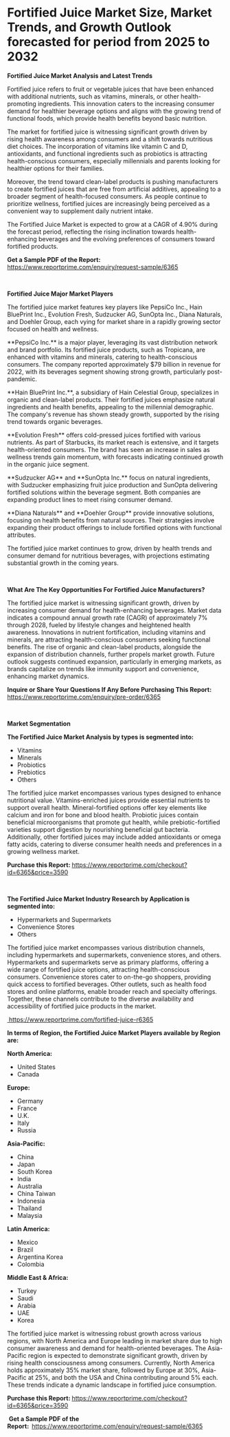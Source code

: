 <p><h1>Fortified Juice Market Size, Market Trends, and Growth Outlook forecasted for period from 2025 to 2032</h1></p><p><strong>Fortified Juice Market Analysis and Latest Trends</strong></p>
<p><p>Fortified juice refers to fruit or vegetable juices that have been enhanced with additional nutrients, such as vitamins, minerals, or other health-promoting ingredients. This innovation caters to the increasing consumer demand for healthier beverage options and aligns with the growing trend of functional foods, which provide health benefits beyond basic nutrition. </p><p>The market for fortified juice is witnessing significant growth driven by rising health awareness among consumers and a shift towards nutritious diet choices. The incorporation of vitamins like vitamin C and D, antioxidants, and functional ingredients such as probiotics is attracting health-conscious consumers, especially millennials and parents looking for healthier options for their families. </p><p>Moreover, the trend toward clean-label products is pushing manufacturers to create fortified juices that are free from artificial additives, appealing to a broader segment of health-focused consumers. As people continue to prioritize wellness, fortified juices are increasingly being perceived as a convenient way to supplement daily nutrient intake. </p><p>The Fortified Juice Market is expected to grow at a CAGR of 4.90% during the forecast period, reflecting the rising inclination towards health-enhancing beverages and the evolving preferences of consumers toward fortified products.</p></p>
<p><strong>Get a Sample PDF of the Report:&nbsp;</strong> <a href="https://www.reportprime.com/enquiry/request-sample/6365?utm_campaign=4427&utm_medium=2&utm_source=Github&utm_content=ia&utm_term=15052025&utm_id=fortified-juice">https://www.reportprime.com/enquiry/request-sample/6365</a></p>
<p>&nbsp;</p>
<p><strong>Fortified Juice Major Market Players</strong></p>
<p><p>The fortified juice market features key players like PepsiCo Inc., Hain BluePrint Inc., Evolution Fresh, Sudzucker AG, SunOpta Inc., Diana Naturals, and Doehler Group, each vying for market share in a rapidly growing sector focused on health and wellness.</p><p>**PepsiCo Inc.** is a major player, leveraging its vast distribution network and brand portfolio. Its fortified juice products, such as Tropicana, are enhanced with vitamins and minerals, catering to health-conscious consumers. The company reported approximately $79 billion in revenue for 2022, with its beverages segment showing strong growth, particularly post-pandemic.</p><p>**Hain BluePrint Inc.**, a subsidiary of Hain Celestial Group, specializes in organic and clean-label products. Their fortified juices emphasize natural ingredients and health benefits, appealing to the millennial demographic. The company's revenue has shown steady growth, supported by the rising trend towards organic beverages.</p><p>**Evolution Fresh** offers cold-pressed juices fortified with various nutrients. As part of Starbucks, its market reach is extensive, and it targets health-oriented consumers. The brand has seen an increase in sales as wellness trends gain momentum, with forecasts indicating continued growth in the organic juice segment.</p><p>**Sudzucker AG** and **SunOpta Inc.** focus on natural ingredients, with Sudzucker emphasizing fruit juice production and SunOpta delivering fortified solutions within the beverage segment. Both companies are expanding product lines to meet rising consumer demand.</p><p>**Diana Naturals** and **Doehler Group** provide innovative solutions, focusing on health benefits from natural sources. Their strategies involve expanding their product offerings to include fortified options with functional attributes.</p><p>The fortified juice market continues to grow, driven by health trends and consumer demand for nutritious beverages, with projections estimating substantial growth in the coming years.</p></p>
<p>&nbsp;</p>
<p><strong>What Are The Key Opportunities For Fortified Juice Manufacturers?</strong></p>
<p><p>The fortified juice market is witnessing significant growth, driven by increasing consumer demand for health-enhancing beverages. Market data indicates a compound annual growth rate (CAGR) of approximately 7% through 2028, fueled by lifestyle changes and heightened health awareness. Innovations in nutrient fortification, including vitamins and minerals, are attracting health-conscious consumers seeking functional benefits. The rise of organic and clean-label products, alongside the expansion of distribution channels, further propels market growth. Future outlook suggests continued expansion, particularly in emerging markets, as brands capitalize on trends like immunity support and convenience, enhancing market dynamics.</p></p>
<p><strong>Inquire or Share Your Questions If Any Before Purchasing This Report:</strong> <a href="https://www.reportprime.com/enquiry/pre-order/6365?utm_campaign=4427&utm_medium=2&utm_source=Github&utm_content=ia&utm_term=15052025&utm_id=fortified-juice">https://www.reportprime.com/enquiry/pre-order/6365</a></p>
<p>&nbsp;</p>
<p><strong>Market Segmentation</strong></p>
<p><strong>The Fortified Juice Market Analysis by types is segmented into:</strong></p>
<p><ul><li>Vitamins</li><li>Minerals</li><li>Probiotics</li><li>Prebiotics</li><li>Others</li></ul></p>
<p><p>The fortified juice market encompasses various types designed to enhance nutritional value. Vitamins-enriched juices provide essential nutrients to support overall health. Mineral-fortified options offer key elements like calcium and iron for bone and blood health. Probiotic juices contain beneficial microorganisms that promote gut health, while prebiotic-fortified varieties support digestion by nourishing beneficial gut bacteria. Additionally, other fortified juices may include added antioxidants or omega fatty acids, catering to diverse consumer health needs and preferences in a growing wellness market.</p></p>
<p><strong>Purchase this Report:&nbsp;</strong><a href="https://www.reportprime.com/checkout?id=6365&price=3590&utm_campaign=4427&utm_medium=2&utm_source=Github&utm_content=ia&utm_term=15052025&utm_id=fortified-juice">https://www.reportprime.com/checkout?id=6365&price=3590</a></p>
<p>&nbsp;</p>
<p><strong>The Fortified Juice Market Industry Research by Application is segmented into:</strong></p>
<p><ul><li>Hypermarkets and Supermarkets</li><li>Convenience Stores</li><li>Others</li></ul></p>
<p><p>The fortified juice market encompasses various distribution channels, including hypermarkets and supermarkets, convenience stores, and others. Hypermarkets and supermarkets serve as primary platforms, offering a wide range of fortified juice options, attracting health-conscious consumers. Convenience stores cater to on-the-go shoppers, providing quick access to fortified beverages. Other outlets, such as health food stores and online platforms, enable broader reach and specialty offerings. Together, these channels contribute to the diverse availability and accessibility of fortified juice products in the market.</p></p>
<p><a href="https://www.reportprime.com/fortified-juice-r6365?utm_campaign=4427&utm_medium=2&utm_source=Github&utm_content=ia&utm_term=15052025&utm_id=fortified-juice">&nbsp;https://www.reportprime.com/fortified-juice-r6365</a></p>
<p><strong>In terms of Region, the Fortified Juice Market Players available by Region are:</strong></p>
<p>
    <p> <strong> North America: </strong>
        <ul>
            <li>United States</li>
            <li>Canada</li>
        </ul>
        </p> 
    <p> <strong> Europe: </strong>
        <ul>
            <li>Germany</li>
            <li>France</li>
            <li>U.K.</li>
            <li>Italy</li>
            <li>Russia</li>
        </ul>
        </p> 
    <p> <strong> Asia-Pacific: </strong>
        <ul>
            <li>China</li>
            <li>Japan</li>
            <li>South Korea</li>
            <li>India</li>
            <li>Australia</li>
            <li>China Taiwan</li>
            <li>Indonesia</li>
            <li>Thailand</li>
            <li>Malaysia</li>
        </ul>
        </p> 
    <p> <strong> Latin America: </strong>
        <ul>
            <li>Mexico</li>
            <li>Brazil</li>
            <li>Argentina Korea</li>
            <li>Colombia</li>
        </ul>
        </p> 
    <p> <strong> Middle East & Africa: </strong>
        <ul>
            <li>Turkey</li>
            <li>Saudi</li>
            <li>Arabia</li>
            <li>UAE</li>
            <li>Korea</li>
        </ul>
    </p>
    </p>
<p><p>The fortified juice market is witnessing robust growth across various regions, with North America and Europe leading in market share due to high consumer awareness and demand for health-oriented beverages. The Asia-Pacific region is expected to demonstrate significant growth, driven by rising health consciousness among consumers. Currently, North America holds approximately 35% market share, followed by Europe at 30%, Asia-Pacific at 25%, and both the USA and China contributing around 5% each. These trends indicate a dynamic landscape in fortified juice consumption.</p></p>
<p><strong>Purchase this Report: </strong><a href="https://www.reportprime.com/checkout?id=6365&price=3590&utm_campaign=4427&utm_medium=2&utm_source=Github&utm_content=ia&utm_term=15052025&utm_id=fortified-juice">https://www.reportprime.com/checkout?id=6365&price=3590</a></p>
<p>&nbsp;<strong>Get a Sample PDF of the Report:&nbsp;&nbsp;</strong><a href="https://www.reportprime.com/enquiry/request-sample/6365?utm_campaign=4427&utm_medium=2&utm_source=Github&utm_content=ia&utm_term=15052025&utm_id=fortified-juice">https://www.reportprime.com/enquiry/request-sample/6365</a></p>
<p><strong></strong></p>
<p><p></p><p></p><p></p></p>